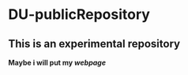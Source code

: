DU-publicRepository
===================
## This is an experimental repository

**Maybe i will put my *webpage***  
